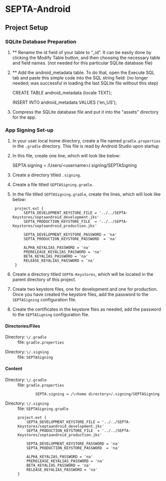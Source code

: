 SEPTA-Android
=============

## Project Setup

### SQLite Database Preparation

1. ** Rename the id field of your table to “_id”. It can be easily done by clicking the Modify Table button, and then choosing the necessary table and field names. (not needed for this particular SQLite database file)

2. ** Add the android_metadata table. To do that, open the Execute SQL tab and paste this simple code into the SQL string field:  (no longer needed; was successful in loading the last SQLite file without this step)

    CREATE TABLE android_metadata (locale TEXT);

    INSERT INTO android_metadata VALUES ('en_US');
    
3. Compress the SQLite database file and put it into the "assets" directory for the app.

### App Signing Set-up
1. In your user local home directory, create a file named <code>gradle.properties</code> in the <code>.gradle</code> directory.
This file is read by Android Studio upon startup

2. In this file, create one line, which will look like below:

	SEPTA.signing = /Users/&lt;username&gt;/.signing/SEPTASigning
		
3. Create a directory titled <code>.signing</code>.
4. Create a file titled <code>SEPTASigning.gradle</code>.

5. In the file titled <code>SEPTASigning.gradle</code>, create the lines, which will look like below:

		project.ext {
	        SEPTA_DEVELOPMENT_KEYSTORE_FILE = '../../SEPTA-Keystores/septaandroid_development.jks'
   	  		SEPTA_PRODUCTION_KEYSTORE_FILE  = '../../SEPTA-Keystores/septaandroid_production.jks'

	        SEPTA_DEVELOPMENT_KEYSTORE_PASSWORD = 'na'
	        SEPTA_PRODUCTION_KEYSTORE_PASSWORD  = 'na'

	        ALPHA_KEYALIAS_PASSWORD = 'na'
	        PRERELEASE_KEYALIAS_PASSWORD = 'na'
	        BETA_KEYALIAS_PASSWORD = 'na'
	        RELEASE_KEYALIAS_PASSWORD = 'na'
		}

6. Create a directory titled <code>SEPTA-Keystores</code>, which will be located in the parent directory of this project.

7. Create two keystore files, one for development and one for production.
Once you have created the keystore files, add the password to the <code>SEPTASigning</code> configuration file.

8. Create the certificates in the keystore files as needed, add the password to the <code>SEPTASigning</code> configuration file.

#### Directories/Files
<dl>
<dt>Directory: <code>\<home directory>/.gradle</code></dt>
<dd>file: <code>gradle.properties</code></dd>
<dl>Directory: <code>\<home directory>/.signing</code></dt>
<dd>file: <code>SEPTASigning</code></dd>
</dl>

#### Content
<dl>
<dt>Directory: <code>\<home directory>/.gradle</code></dt>
<dd>file: <code>gradle.properties</code></dd>
<dd>	

			SEPTA.signing = /\<home directory>/.signing/SEPTASigning
</dd>
<dl>Directory: <code>\<home directory>/.signing</code></dt>
<dd>file: <code>SEPTASigning.gradle</code></dd>
<dd>

	project.ext {
        SEPTA_DEVELOPMENT_KEYSTORE_FILE = '../../SEPTA-Keystores/septaandroid_development.jks'
        SEPTA_PRODUCTION_KEYSTORE_FILE  = '../../SEPTA-Keystores/septaandroid_production.jks'

        SEPTA_DEVELOPMENT_KEYSTORE_PASSWORD = 'na'
        SEPTA_PRODUCTION_KEYSTORE_PASSWORD  = 'na'

        ALPHA_KEYALIAS_PASSWORD = 'na'
        PRERELEASE_KEYALIAS_PASSWORD = 'na'
        BETA_KEYALIAS_PASSWORD = 'na'
        RELEASE_KEYALIAS_PASSWORD = 'na'
	}
</dd>
</dl>

